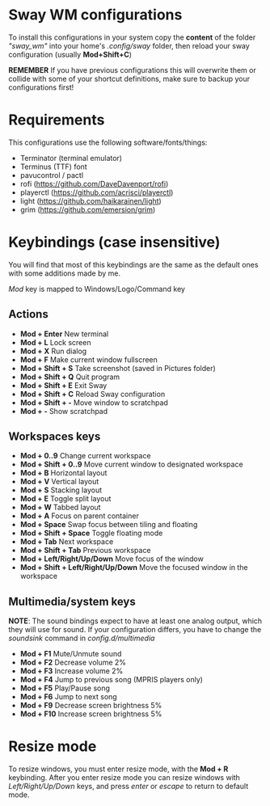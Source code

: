 # Sway WM configurations

To install this configurations in your system copy the **content** of the folder
*"sway_wm"* into your home's *.config/sway* folder, then reload your sway
configuration (usually **Mod+Shift+C**)

**REMEMBER**
If you have previous configurations this will overwrite them or collide with
some of your shortcut definitions, make sure to backup your configurations first!

# Requirements

This configurations use the following software/fonts/things:

* Terminator (terminal emulator)
* Terminus (TTF) font
* pavucontrol / pactl
* rofi (https://github.com/DaveDavenport/rofi)
* playerctl (https://github.com/acrisci/playerctl)
* light (https://github.com/haikarainen/light)
* grim (https://github.com/emersion/grim)

# Keybindings (case insensitive)

You will find that most of this keybindings are the same as the default ones
with some additions made by me.

*Mod* key is mapped to Windows/Logo/Command key

## Actions
* **Mod + Enter** New terminal
* **Mod + L** Lock screen
* **Mod + X** Run dialog
* **Mod + F** Make current window fullscreen
* **Mod + Shift + S** Take screenshot (saved in Pictures folder)
* **Mod + Shift + Q** Quit program
* **Mod + Shift + E** Exit Sway
* **Mod + Shift + C** Reload Sway configuration
* **Mod + Shift + -** Move window to scratchpad
* **Mod + -** Show scratchpad

## Workspaces keys

* **Mod + 0..9** Change current workspace
* **Mod + Shift + 0..9** Move current window to designated workspace
* **Mod + B** Horizontal layout
* **Mod + V** Vertical layout
* **Mod + S** Stacking layout
* **Mod + E** Toggle split layout
* **Mod + W** Tabbed layout
* **Mod + A** Focus on parent container
* **Mod + Space** Swap focus between tiling and floating
* **Mod + Shift + Space** Toggle floating mode
* **Mod + Tab** Next workspace
* **Mod + Shift + Tab** Previous workspace
* **Mod + Left/Right/Up/Down** Move focus of the window
* **Mod + Shift + Left/Right/Up/Down** Move the focused window in the workspace

## Multimedia/system keys

**NOTE**: The sound bindings expect to have at least one analog output, which
          they will use for sound. If your configuration differs, you have
          to change the *soundsink* command in *config.d/multimedia*

* **Mod + F1** Mute/Unmute sound
* **Mod + F2** Decrease volume 2%
* **Mod + F3** Increase volume 2%
* **Mod + F4** Jump to previous song (MPRIS players only)
* **Mod + F5** Play/Pause song
* **Mod + F6** Jump to next song
* **Mod + F9** Decrease screen brightness 5%
* **Mod + F10** Increase screen brightness 5%

# Resize mode

To resize windows, you must enter resize mode, with the **Mod + R** keybinding. After
you enter resize mode you can resize windows with *Left/Right/Up/Down* keys, and
press *enter* or *escape* to return to default mode.
